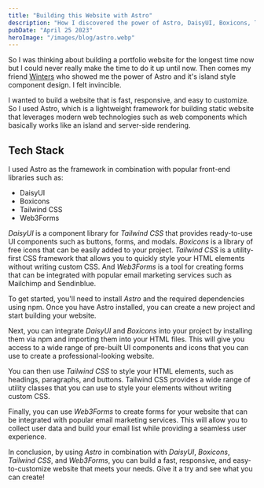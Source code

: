 ```yaml
---
title: "Building this Website with Astro"
description: "How I discovered the power of Astro, DaisyUI, Boxicons, Tailwind CSS, and Web3Forms in building a stunning and highly functional website."
pubDate: "April 25 2023"
heroImage: "/images/blog/astro.webp"
---
```


So I was thinking about building a portfolio website for the longest time now but I could never really make the time to do it up until now. Then comes my friend <a href="https://github.com/IslARY" target="_blank">Winters</a> who showed me the power of Astro and it's island style component design. I felt invincible.

I wanted to build a website that is fast, responsive, and easy to customize. So I used Astro, which is a lightweight framework for building static website that leverages modern web technologies such as web components which basically works like an island and server-side rendering.

## Tech Stack

I used Astro as the framework in combination with popular front-end libraries such as:
- DaisyUI
- Boxicons
- Tailwind CSS
- Web3Forms

_DaisyUI_ is a component library for _Tailwind CSS_ that provides ready-to-use UI components such as buttons, forms, and modals. _Boxicons_ is a library of free icons that can be easily added to your project. _Tailwind CSS_ is a utility-first CSS framework that allows you to quickly style your HTML elements without writing custom CSS. And _Web3Forms_ is a tool for creating forms that can be integrated with popular email marketing services such as Mailchimp and Sendinblue.

To get started, you'll need to install _Astro_ and the required dependencies using npm. Once you have Astro installed, you can create a new project and start building your website.

Next, you can integrate _DaisyUI_ and _Boxicons_ into your project by installing them via npm and importing them into your HTML files. This will give you access to a wide range of pre-built UI components and icons that you can use to create a professional-looking website.

You can then use _Tailwind CSS_ to style your HTML elements, such as headings, paragraphs, and buttons. Tailwind CSS provides a wide range of utility classes that you can use to style your elements without writing custom CSS.

Finally, you can use _Web3Forms_ to create forms for your website that can be integrated with popular email marketing services. This will allow you to collect user data and build your email list while providing a seamless user experience.

In conclusion, by using _Astro_ in combination with _DaisyUI_, _Boxicons_, _Tailwind CSS_, and _Web3Forms_, you can build a fast, responsive, and easy-to-customize website that meets your needs. Give it a try and see what you can create!